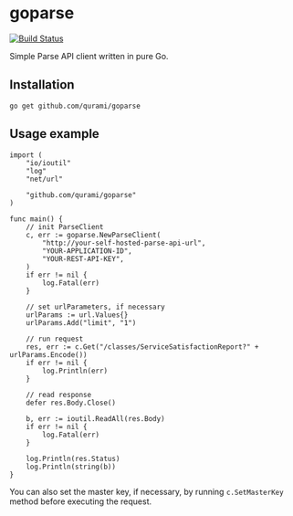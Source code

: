 # goparse

[![Build Status](https://circleci.com/gh/qurami/goparse.svg?style=shield)](https://circleci.com/gh/qurami/goparse)

Simple Parse API client written in pure Go.


## Installation

`go get github.com/qurami/goparse`


## Usage example

```
import (
	"io/ioutil"
	"log"
	"net/url"

	"github.com/qurami/goparse"
)

func main() {
    // init ParseClient
	c, err := goparse.NewParseClient(
		"http://your-self-hosted-parse-api-url",
		"YOUR-APPLICATION-ID",
		"YOUR-REST-API-KEY",
	)
	if err != nil {
		log.Fatal(err)
	}

    // set urlParameters, if necessary
	urlParams := url.Values{}
	urlParams.Add("limit", "1")

    // run request
	res, err := c.Get("/classes/ServiceSatisfactionReport?" + urlParams.Encode())
	if err != nil {
		log.Println(err)
	}

    // read response
	defer res.Body.Close()

	b, err := ioutil.ReadAll(res.Body)
	if err != nil {
		log.Fatal(err)
	}

	log.Println(res.Status)
	log.Println(string(b))
}
```

You can also set the master key, if necessary, by running `c.SetMasterKey` method before executing the request.
